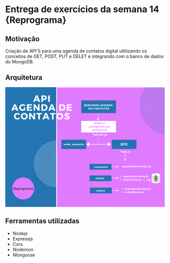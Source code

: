 # Entrega de exercícios da semana 14 {Reprograma}


## Motivação
Criação de API'S para uma agenda de contatos digital ultilizando os conceitos de GET, POST, PUT e DELET e integrando com o banco de dados do MongoDB. 


## Arquitetura 

![Arquitetura MVC](https://github.com/SimoniAccioly/Api_de_Agenda-S14/blob/master/arquiteturaMVC.png)


## Ferramentas utilizadas

* Nodejs
* Expressjs
* Cors
* Nodemon
* Mongoose